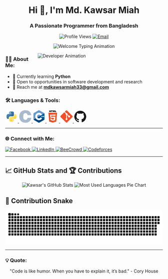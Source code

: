 <h1 align="center">Hi 👋, I'm Md. Kawsar Miah</h1> 
<h3 align="center">A Passionate Programmer from Bangladesh</h3>  

<p align="center">   
  <img src="https://komarev.com/ghpvc/?username=kawsar-p&label=Profile%20views&color=0e75b6&style=flat-square" alt="Profile Views" />   
  <a href="mailto:mdkawsarmiah33@gmail.com">     
    <img src="https://img.shields.io/badge/Email-mdkawsarmiah33%40gmail.com-red?style=flat-square&logo=gmail&logoColor=white" alt="Email" />   
  </a> 
</p>    

<!-- Welcome Animated Text --> 
<p align="center">   
  <img src="https://readme-typing-svg.demolab.com?font=Fira+Code&size=24&pause=1000&color=F70000&center=true&vCenter=true&width=435&lines=Welcome+to+my+GitHub+profile!" alt="Welcome Typing Animation" /> 
</p>  

<img align="right" src="https://media.giphy.com/media/f3iwJFOVOwuy7K6FFw/giphy.gif" alt="Developer Animation" width="400" />  

### 👨‍💻 About Me:
- 🌱 Currently learning **Python**  
- 💼 Open to opportunities in software development and research  
- 📧 Reach me at **[mdkawsarmiah33@gmail.com](mailto:mdkawsarmiah33@gmail.com)**    

### 🛠️ Languages & Tools:
<p>   
  <a href="https://www.python.org/" target="_blank">     
    <img src="https://raw.githubusercontent.com/devicons/devicon/master/icons/python/python-original.svg" alt="Python" width="40" height="40"/>   
  </a>   
  <a href="https://www.cprogramming.com/" target="_blank">     
    <img src="https://raw.githubusercontent.com/devicons/devicon/master/icons/c/c-original.svg" alt="C" width="40" height="40"/>   
  </a>   
  <a href="https://www.w3schools.com/cpp/" target="_blank">     
    <img src="https://raw.githubusercontent.com/devicons/devicon/master/icons/cplusplus/cplusplus-original.svg" alt="C++" width="40" height="40"/>   
  </a>   
  <a href="https://www.w3.org/html/" target="_blank">     
    <img src="https://raw.githubusercontent.com/devicons/devicon/master/icons/html5/html5-original-wordmark.svg" alt="HTML5" width="40" height="40"/>   
  </a>   
  <a href="https://git-scm.com/" target="_blank">     
    <img src="https://raw.githubusercontent.com/devicons/devicon/master/icons/git/git-original.svg" alt="Git" width="40" height="40"/>   
  </a>   
  <a href="https://github.com/" target="_blank">     
    <img src="https://raw.githubusercontent.com/devicons/devicon/master/icons/github/github-original.svg" alt="GitHub" width="40" height="40"/>   
  </a> 
</p>  

---  

### 🌐 Connect with Me:
<p>   
  <a href="https://fb.com/md.kawsar.miah95" target="_blank">     
    <img src="https://img.shields.io/badge/Facebook-1877F2?style=for-the-badge&logo=facebook&logoColor=white" alt="Facebook" />   
  </a>   
  <a href="https://www.linkedin.com/in/md-kawsar-miah-97715b2a5/" target="_blank">     
    <img src="https://img.shields.io/badge/LinkedIn-0077B5?style=for-the-badge&logo=linkedin&logoColor=white" alt="LinkedIn" />   
  </a>   
  <a href="https://judge.beecrowd.com/en/profile/908583" target="_blank">     
    <img src="https://img.shields.io/badge/BeeCrowd-FF6F00?style=for-the-badge&logoColor=white" alt="BeeCrowd" />   
  </a>   
  <a href="https://codeforces.com/profile/miah_vai" target="_blank">     
    <img src="https://img.shields.io/badge/Codeforces-1F8ACB?style=for-the-badge&logoColor=white" alt="Codeforces" />   
  </a> 
</p>  

---  

## 📈 GitHub Stats and 🏆 Contributions  
<p align="center">   
  <!-- GitHub Stats -->   
  <img src="https://github-readme-stats.vercel.app/api?username=kawsar-p&show_icons=true&theme=radical&hide_border=true" alt="Kawsar's GitHub Stats" width="400" height="200" />   
  <!-- Most Used Languages Pie Chart -->   
  <img src="https://github-profile-summary-cards.vercel.app/api/cards/repos-per-language?username=kawsar-p&theme=transparent" alt="Most Used Languages Pie Chart" width="400" height="200" /> 
</p>     

## 🐍 Contribution Snake    
<p align="center">   
  <img src="https://raw.githubusercontent.com/shafiulmondol/shafiulmondol/main/dist/snake.svg" /> 
</p>  

---  

### 💡 Quote:
<p align="center">   
  "Code is like humor. When you have to explain it, it’s bad." - Cory House 
</p>
